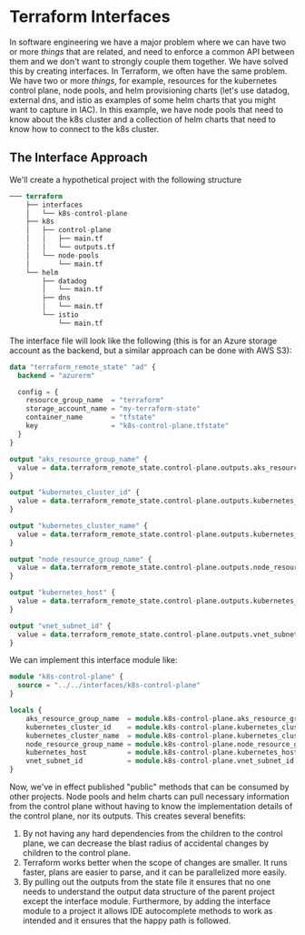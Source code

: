 # Terraform Interfaces
In software engineering we have a major problem where we can have two or more _things_ that are related, and need to 
enforce a common API between them and we don't want to strongly couple them together. We have solved this by creating 
interfaces. In Terraform, we often have the same problem. We have two or more _things_, for example, resources for 
the kubernetes control plane, node pools, and helm provisioning charts (let's use datadog, external dns, and istio as 
examples of some helm charts that you might want to capture in IAC). In this example, we have node pools that need to 
know about the k8s cluster and a collection of helm charts that need to know how to connect to the k8s cluster. 

## The Interface Approach
We'll create a hypothetical project with the following structure

```terraform
─── terraform
    ├── interfaces
    │   └── k8s-control-plane
    ├── k8s
    │   ├── control-plane
    │   │   ├── main.tf
    │   │   └── outputs.tf
    │   └── node-pools
    │       └── main.tf
    └── helm
        ├── datadog
        │   └── main.tf
        ├── dns
        │   └── main.tf
        └── istio
            └── main.tf
```

The interface file will look like the following (this is for an Azure storage account as the backend, but a similar 
approach can be done with AWS S3):

```terraform
data "terraform_remote_state" "ad" {
  backend = "azurerm"

  config = {
    resource_group_name  = "terraform"
    storage_account_name = "my-terraform-state"
    container_name       = "tfstate"
    key                  = "k8s-control-plane.tfstate"
  }
}

output "aks_resource_group_name" {
  value = data.terraform_remote_state.control-plane.outputs.aks_resource_group_name
}

output "kubernetes_cluster_id" {
  value = data.terraform_remote_state.control-plane.outputs.kubernetes_cluster_id
}

output "kubernetes_cluster_name" {
  value = data.terraform_remote_state.control-plane.outputs.kubernetes_cluster_name
}

output "node_resource_group_name" {
  value = data.terraform_remote_state.control-plane.outputs.node_resource_group_name
}

output "kubernetes_host" {
  value = data.terraform_remote_state.control-plane.outputs.kubernetes_host
}

output "vnet_subnet_id" {
  value = data.terraform_remote_state.control-plane.outputs.vnet_subnet_id
}
```

We can implement this interface module like:

```terraform
module "k8s-control-plane" {
  source = "../../interfaces/k8s-control-plane"
}

locals {
    aks_resource_group_name  = module.k8s-control-plane.aks_resource_group_name
    kubernetes_cluster_id    = module.k8s-control-plane.kubernetes_cluster_id
    kubernetes_cluster_name  = module.k8s-control-plane.kubernetes_cluster_name
    node_resource_group_name = module.k8s-control-plane.node_resource_group_name
    kubernetes_host          = module.k8s-control-plane.kubernetes_host
    vnet_subnet_id           = module.k8s-control-plane.vnet_subnet_id
}
```

Now, we've in effect published "public" methods that can be consumed by other projects. Node pools and helm charts can 
pull necessary information from the control plane without having to know the implementation details of the control plane, 
nor its outputs. This creates several benefits:
1) By not having any hard dependencies from the children to the control plane, we can decrease the blast radius of 
    accidental changes by children to the control plane.  
2) Terraform works better when the scope of changes are smaller. It runs faster, plans are easier to parse, and it can 
    be parallelized more easily.
3) By pulling out the outputs from the state file it ensures that no one needs to understand the output data structure 
    of the parent project except the interface module. Furthermore, by adding the interface module to a project it 
    allows IDE autocomplete methods to work as intended and it ensures that the happy path is followed.  

